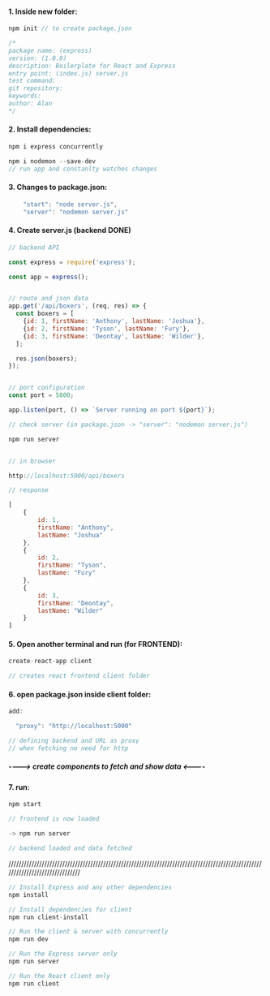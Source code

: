 #### 1. Inside new folder:

```js
npm init // to create package.json

/*
package name: (express)
version: (1.0.0)
description: Boilerplate for React and Express
entry point: (index.js) server.js
test command:
git repository:
keywords:
author: Alan
*/
```

#### 2. Install dependencies:

```js
npm i express concurrently

npm i nodemon --save-dev
// run app and constanlty watches changes
```

#### 3. Changes to package.json:

```js
    "start": "node server.js",
    "server": "nodemon server.js"
```

#### 4. Create server.js  (backend DONE)


```js
// backend API

const express = require('express');

const app = express();


// route and json data
app.get('/api/boxers', (req, res) => {
  const boxers = [
    {id: 1, firstName: 'Anthony', lastName: 'Joshua'},
    {id: 2, firstName: 'Tyson', lastName: 'Fury'},
    {id: 3, firstName: 'Deontay', lastName: 'Wilder'},
  ];

  res.json(boxers);
});


// port configuration
const port = 5000;

app.listen(port, () => `Server running on port ${port}`);
```
```js
// check server (in package.json -> "server": "nodemon server.js")

npm run server


// in browser

http://localhost:5000/api/boxers

// response

[
	{
		id: 1,
		firstName: "Anthony",
		lastName: "Joshua"
	},
	{
		id: 2,
		firstName: "Tyson",
		lastName: "Fury"
	},
	{
		id: 3,
		firstName: "Deontay",
		lastName: "Wilder"
	}
]
```

#### 5. Open another terminal and run (for FRONTEND):

```js
create-react-app client

// creates react frontend client folder
```

#### 6. open package.json inside client folder:

```js
add:

  "proxy": "http://localhost:5000"

// defining backend and URL as proxy
// when fetching no need for http

```

##### ----> create components to fetch and show data <----

#### 7. run:
```js
npm start

// frontend is now loaded

-> npm run server

// backend loaded and data fetched
```


///////////////////////////////////////////////////////////////////////////////////////////////////////////////////////////////

```js
// Install Express and any other dependencies
npm install

// Install dependencies for client
npm run client-install

// Run the client & server with concurrently
npm run dev

// Run the Express server only
npm run server

// Run the React client only
npm run client
```
